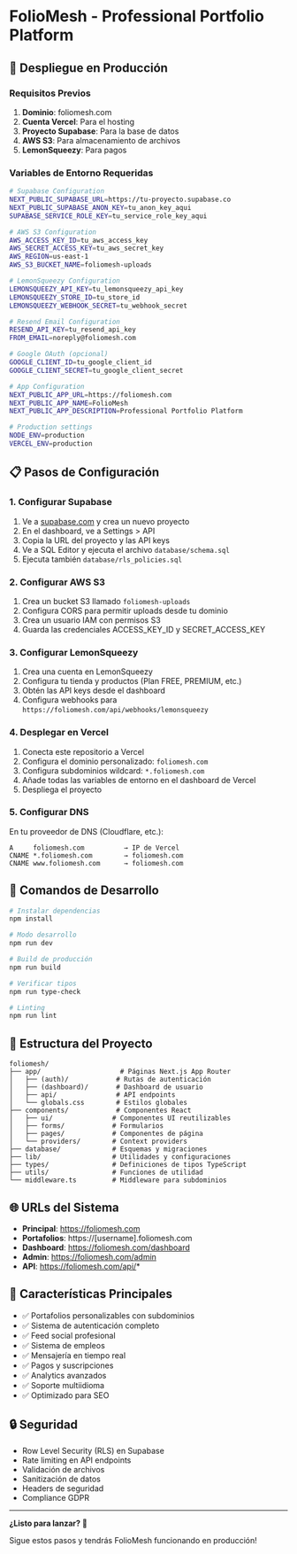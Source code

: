 # FolioMesh - Professional Portfolio Platform

## 🚀 Despliegue en Producción

### Requisitos Previos

1. **Dominio**: foliomesh.com
2. **Cuenta Vercel**: Para el hosting
3. **Proyecto Supabase**: Para la base de datos
4. **AWS S3**: Para almacenamiento de archivos
5. **LemonSqueezy**: Para pagos

### Variables de Entorno Requeridas

```bash
# Supabase Configuration
NEXT_PUBLIC_SUPABASE_URL=https://tu-proyecto.supabase.co
NEXT_PUBLIC_SUPABASE_ANON_KEY=tu_anon_key_aqui
SUPABASE_SERVICE_ROLE_KEY=tu_service_role_key_aqui

# AWS S3 Configuration
AWS_ACCESS_KEY_ID=tu_aws_access_key
AWS_SECRET_ACCESS_KEY=tu_aws_secret_key
AWS_REGION=us-east-1
AWS_S3_BUCKET_NAME=foliomesh-uploads

# LemonSqueezy Configuration
LEMONSQUEEZY_API_KEY=tu_lemonsqueezy_api_key
LEMONSQUEEZY_STORE_ID=tu_store_id
LEMONSQUEEZY_WEBHOOK_SECRET=tu_webhook_secret

# Resend Email Configuration
RESEND_API_KEY=tu_resend_api_key
FROM_EMAIL=noreply@foliomesh.com

# Google OAuth (opcional)
GOOGLE_CLIENT_ID=tu_google_client_id
GOOGLE_CLIENT_SECRET=tu_google_client_secret

# App Configuration
NEXT_PUBLIC_APP_URL=https://foliomesh.com
NEXT_PUBLIC_APP_NAME=FolioMesh
NEXT_PUBLIC_APP_DESCRIPTION=Professional Portfolio Platform

# Production settings
NODE_ENV=production
VERCEL_ENV=production
```

## 📋 Pasos de Configuración

### 1. Configurar Supabase

1. Ve a [supabase.com](https://supabase.com) y crea un nuevo proyecto
2. En el dashboard, ve a Settings > API
3. Copia la URL del proyecto y las API keys
4. Ve a SQL Editor y ejecuta el archivo `database/schema.sql`
5. Ejecuta también `database/rls_policies.sql`

### 2. Configurar AWS S3

1. Crea un bucket S3 llamado `foliomesh-uploads`
2. Configura CORS para permitir uploads desde tu dominio
3. Crea un usuario IAM con permisos S3
4. Guarda las credenciales ACCESS_KEY_ID y SECRET_ACCESS_KEY

### 3. Configurar LemonSqueezy

1. Crea una cuenta en LemonSqueezy
2. Configura tu tienda y productos (Plan FREE, PREMIUM, etc.)
3. Obtén las API keys desde el dashboard
4. Configura webhooks para `https://foliomesh.com/api/webhooks/lemonsqueezy`

### 4. Desplegar en Vercel

1. Conecta este repositorio a Vercel
2. Configura el dominio personalizado: `foliomesh.com`
3. Configura subdominios wildcard: `*.foliomesh.com`
4. Añade todas las variables de entorno en el dashboard de Vercel
5. Despliega el proyecto

### 5. Configurar DNS

En tu proveedor de DNS (Cloudflare, etc.):

```
A     foliomesh.com          → IP de Vercel
CNAME *.foliomesh.com        → foliomesh.com
CNAME www.foliomesh.com      → foliomesh.com
```

## 🔧 Comandos de Desarrollo

```bash
# Instalar dependencias
npm install

# Modo desarrollo
npm run dev

# Build de producción
npm run build

# Verificar tipos
npm run type-check

# Linting
npm run lint
```

## 📁 Estructura del Proyecto

```
foliomesh/
├── app/                    # Páginas Next.js App Router
│   ├── (auth)/            # Rutas de autenticación
│   ├── (dashboard)/       # Dashboard de usuario
│   ├── api/               # API endpoints
│   └── globals.css        # Estilos globales
├── components/            # Componentes React
│   ├── ui/               # Componentes UI reutilizables
│   ├── forms/            # Formularios
│   ├── pages/            # Componentes de página
│   └── providers/        # Context providers
├── database/             # Esquemas y migraciones
├── lib/                  # Utilidades y configuraciones
├── types/                # Definiciones de tipos TypeScript
├── utils/                # Funciones de utilidad
└── middleware.ts         # Middleware para subdominios
```

## 🌐 URLs del Sistema

- **Principal**: https://foliomesh.com
- **Portafolios**: https://[username].foliomesh.com
- **Dashboard**: https://foliomesh.com/dashboard
- **Admin**: https://foliomesh.com/admin
- **API**: https://foliomesh.com/api/*

## 📱 Características Principales

- ✅ Portafolios personalizables con subdominios
- ✅ Sistema de autenticación completo
- ✅ Feed social profesional
- ✅ Sistema de empleos
- ✅ Mensajería en tiempo real
- ✅ Pagos y suscripciones
- ✅ Analytics avanzados
- ✅ Soporte multiidioma
- ✅ Optimizado para SEO

## 🔒 Seguridad

- Row Level Security (RLS) en Supabase
- Rate limiting en API endpoints
- Validación de archivos
- Sanitización de datos
- Headers de seguridad
- Compliance GDPR

---

**¿Listo para lanzar? 🚀**

Sigue estos pasos y tendrás FolioMesh funcionando en producción!